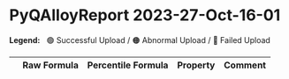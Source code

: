 
# PyQAlloyReport 2023-27-Oct-16-01

**Legend:** &nbsp; 🟢 Successful Upload / 🟠 Abnormal Upload / 🔴 Failed Upload

| | Raw Formula | Percentile Formula | Property | Comment |
|:--- |:--- |:--- |:--- |:--- |
